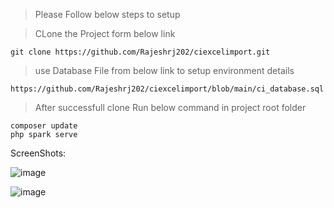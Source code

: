 
> Please Follow below steps to setup

> CLone the Project form below link

    git clone https://github.com/Rajeshrj202/ciexcelimport.git

> use Database File from below link to setup environment details
  
    https://github.com/Rajeshrj202/ciexcelimport/blob/main/ci_database.sql

> After successfull clone Run below command in project root folder

    composer update
    php spark serve 



ScreenShots:

![image](https://user-images.githubusercontent.com/54094045/208372328-4ad65635-1b99-4f6a-9c41-38a490fe909e.png)


![image](https://user-images.githubusercontent.com/54094045/208372446-573a5670-c86e-4fa0-ada9-93a257a2fd66.png)
